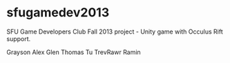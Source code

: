 sfugamedev2013
==============

SFU Game Developers Club Fall 2013 project - Unity game with Occulus Rift support.

Grayson
Alex
Glen
Thomas
Tu
TrevRawr
Ramin